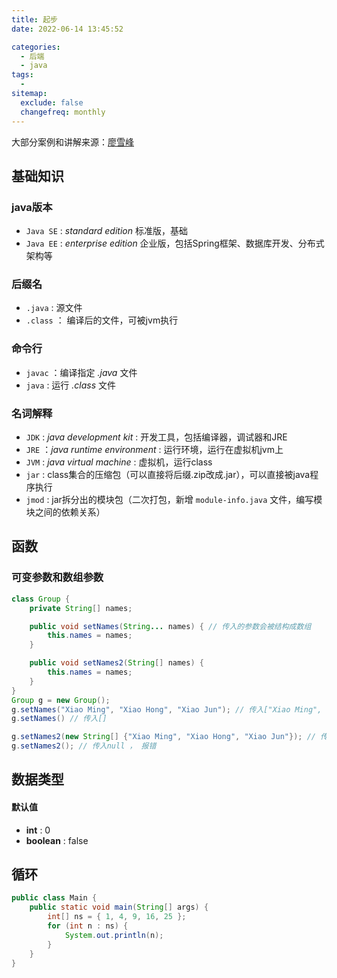 ```yaml
---
title: 起步
date: 2022-06-14 13:45:52

categories:
  - 后端
  - java
tags:
  - 
sitemap:
  exclude: false
  changefreq: monthly
---
```


大部分案例和讲解来源：[廖雪峰](https://www.liaoxuefeng.com/wiki/1252599548343744/1255876875896416)

## 基础知识

### java版本

-   `Java SE` : *standard edition* 标准版，基础
-   `Java EE` : *enterprise edition* 企业版，包括Spring框架、数据库开发、分布式架构等

### 后缀名
-   `.java` : 源文件
-   `.class` ： 编译后的文件，可被jvm执行

### 命令行
-   `javac` ：编译指定 *.java* 文件
-   `java` : 运行 *.class* 文件


### 名词解释

-   `JDK` : *java development kit*  : 开发工具，包括编译器，调试器和JRE
-   `JRE` ：*java runtime environment* : 运行环境，运行在虚拟机jvm上
-   `JVM` : *java virtual machine* : 虚拟机，运行class
-   `jar` : class集合的压缩包（可以直接将后缀.zip改成.jar），可以直接被java程序执行
-   `jmod` : jar拆分出的模块包（二次打包，新增 `module-info.java` 文件，编写模块之间的依赖关系）

## 函数

### 可变参数和数组参数

```java
class Group {
    private String[] names;

    public void setNames(String... names) { // 传入的参数会被结构成数组
        this.names = names;
    }

    public void setNames2(String[] names) { 
        this.names = names;
    }
}
Group g = new Group();
g.setNames("Xiao Ming", "Xiao Hong", "Xiao Jun"); // 传入["Xiao Ming", "Xiao Hong", "Xiao Jun"]
g.setNames() // 传入[]

g.setNames2(new String[] {"Xiao Ming", "Xiao Hong", "Xiao Jun"}); // 传入["Xiao Ming", "Xiao Hong", "Xiao Jun"]
g.setNames2(); // 传入null ， 报错
```

## 数据类型

#### 默认值

-   **int** : 0
-   **boolean** : false

## 循环

```java
public class Main {
    public static void main(String[] args) {
        int[] ns = { 1, 4, 9, 16, 25 };
        for (int n : ns) {
            System.out.println(n);
        }
    }
}
```